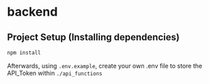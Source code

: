 # backend

## Project Setup (Installing dependencies)

```sh
npm install
```

Afterwards, using `.env.example`, create your own .env file to store the API_Token within `./api_functions` 


